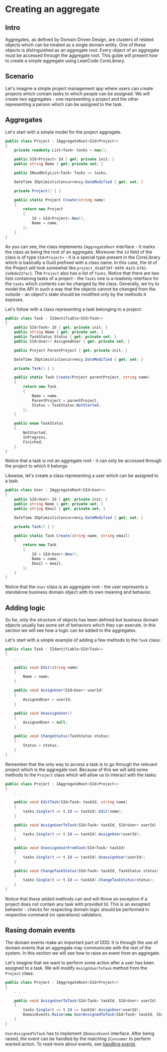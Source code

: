 # Creating an aggregate

## Intro

Aggregates, as defined by Domain Driven Design, are clusters of related objects which can be treated as a single domain entity. One of these objects is distinguished as an aggregate root. Every object of an aggregate must be accessed through the aggregate root. This guide will present how to create a simple aggregate using LeanCode CoreLibrary.

## Scenario

Let's imagine a simple project management app where users can create projects which contain tasks to which people can be assigned. We will create two aggregates - one representing a project and the other representing a person which can be assigned to the task.

## Aggregates

Let's start with a simple model for the project aggregate.

```csharp
public class Project : IAggregateRoot<SId<Project>>
{
    private readonly List<Task> tasks = new();

    public SId<Project> Id { get; private init; }
    public string Name { get; private set; }

    public IReadOnlyList<Task> Tasks => tasks;

    DateTime IOptimisticConcurrency.DateModified { get; set; }

    private Project() { }

    public static Project Create(string name)
    {
        return new Project
        {
            Id = SId<Project>.New(),
            Name = name,
        };
    }
}
```

As you can see, the class implements `IAggregateRoot` interface - it marks the class as being the root of an aggregate. Moreover the `Id` field of the class is of type `SId<Project>` - it is a special type present in the CoreLibrary which is basically a Guid prefixed with a class name. In this case, the Id of the Project will look somewhat like `project_45a8f39f-9df0-4a23-b781-2a46de22fac1`.
The `Project` also has a list of `Tasks`. Notice that there are two lists containing tasks of a project - the `Tasks` one is a readonly interface for the `tasks` which contents can be changed by the class. Generally, we try to model the API in such a way that the objects cannot be changed from the outside - an object's state should be modified only by the methods it exposes.

Let's follow with a class representing a task belonging to a project:

```csharp
public class Task : IIdentifiable<SId<Task>>
{
    public SId<Task> Id { get; private init; }
    public string Name { get; private set; }
    public TaskStatus Status { get; private set; }
    public SId<User>? AssignedUser { get; private set; }

    public Project ParentProject { get; private init; }

    DateTime IOptimisticConcurrency.DateModified { get; set; }

    private Task() { }

    public static Task Create(Project parentProject, string name)
    {
        return new Task
        {
            Name = name,
            ParentProject = parentProject,
            Status = TaskStatus.NotStarted,
        };
    }

    public enum TaskStatus
    {
        NotStarted,
        InProgress,
        Finished,
    }
}
```

Notice that a task is not an aggregate root - it can only be accessed through the project to which it belongs.

Likewise, let's create a class representing a user which can be assigned to a task:

```csharp
public class User : IAggregateRoot<SId<User>>
{
    public SId<User> Id { get; private init; }
    public string Name { get; private set; }
    public string Email { get; private set; }

    DateTime IOptimisticConcurrency.DateModified { get; set; }

    private Task() { }

    public static Task Create(string name, string email)
    {
        return new Task
        {
            Id = SId<User>.New(),
            Name = name,
            Email = email,
        };
    }
}
```

Notice that the `User` class is an aggregate root - the user represents a standalone business domain object with its own meaning and behavior.

## Adding logic

So far, only the structure of objects has been defined but business domain objects usually has some set of behaviors which they can execute. In this section we will see how a logic can be added to the aggregates.

Let's start with a simple example of adding a few methods to the `Task` class:

```csharp
public class Task : IIdentifiable<SId<Task>>
{
    . . .

    public void Edit(string name)
    {
        Name = name;
    }

    public void AssignUser(SId<User> userId)
    {
        AssignedUser = userId;
    }

    public void UnassignUser()
    {
        AssignedUser = null;
    }

    public void ChangeStatus(TaskStatus status)
    {
        Status = status;
    }
}
```

Remember that the only way to access a task is to go through the relevant project which is the aggregate root. Because of this we will add some methods to the `Project` class which will allow us to interact with the tasks:

```csharp
public class Project : IAggregateRoot<SId<Project>>
{
    . . .

    public void EditTask(SId<Task> taskId, string name)
    {
        tasks.Single(t => t.Id == taskId).Edit(name);
    }

    public void AssignUserToTask(SId<Task> taskId, SId<User> userId)
    {
        tasks.Single(t => t.Id == taskId).AssignUser(userId);
    }

    public void UnassignUserFromTask(SId<Task> taskId)
    {
        tasks.Single(t => t.Id == taskId).UnassignUser(userId);
    }

    public void ChangeTaskStatus(SId<Task> taskId, TaskStatus status)
    {
        tasks.Single(t => t.Id == taskId).ChangeTaskStatus(status);
    }
}
```

Notice that these added methods can and will throw an exception if a project does not contain any task with provided Id. This is an excepted behavior - checks for respecting domain logic should be performed in respective command (or operations) validators.

## Rasing domain events

The domain events make an important part of DDD. It is through the use of domain events that an aggregate may communicate with the rest of the system. In this section we will see how to raise an event from an aggregate.

Let's imagine that we want to perform some action after a user has been assigned to a task. We will modify `AssignUserToTask` method from the `Project` class:

```csharp
public class Project : IAggregateRoot<SId<Project>>
{
    . . .

    public void AssignUserToTask(SId<Task> taskId, SId<User> userId)
    {
        tasks.Single(t => t.Id == taskId).AssignUser(userId);
        DomainEvents.Raise(new UserAssignedToTask(SId<Task> taskId, SId<User> userId));
    }
}
```

`UserAssignedToTask` has to implement `IDomainEvent` interface. After being raised, the event can be handled by the matching `IConsumer` to perform wanted action. To read more about events, see [handling events](./0X_handling_events). <!-- TODO: add final name of the handling events file -->
